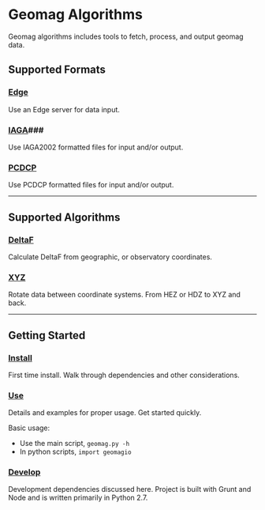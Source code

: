 Geomag Algorithms
=================

Geomag algorithms includes tools to fetch, process, and output geomag data.

## Supported Formats ##

### [Edge](readme_io.md#edge) ###

Use an Edge server for data input.

### [IAGA](readme_io.md#iaga2002)###

Use IAGA2002 formatted files for input and/or output.

### [PCDCP](readme_io.md#) ###

Use PCDCP formatted files for input and/or output.


---
## Supported Algorithms ##

### [DeltaF](./docs/DeltaF_usage.md) ###
Calculate DeltaF from geographic, or observatory coordinates.

### [XYZ](./docs/XYZ_usage.md) ###
Rotate data between coordinate systems. From HEZ or HDZ to XYZ and back.


---
## Getting Started ##

### [Install](readme_dependency_install.md) ###
First time install. Walk through dependencies and other considerations.

### [Use](readme_usage.md) ###
Details and examples for proper usage. Get started quickly.

Basic usage:

  - Use the main script, `geomag.py -h`
  - In python scripts, `import geomagio`

### [Develop](readme_develop_install.md) ###
Development dependencies discussed here. Project is built with Grunt and Node
and is written primarily in Python 2.7.

